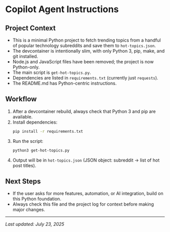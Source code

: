 # Copilot Agent Instructions

## Project Context
- This is a minimal Python project to fetch trending topics from a handful of popular technology subreddits and save them to `hot-topics.json`.
- The devcontainer is intentionally slim, with only Python 3, pip, make, and git installed.
- Node.js and JavaScript files have been removed; the project is now Python-only.
- The main script is `get-hot-topics.py`.
- Dependencies are listed in `requirements.txt` (currently just `requests`).
- The README.md has Python-centric instructions.

## Workflow
1. After a devcontainer rebuild, always check that Python 3 and pip are available.
2. Install dependencies:
   ```bash
   pip install -r requirements.txt
   ```
3. Run the script:
   ```bash
   python3 get-hot-topics.py
   ```
4. Output will be in `hot-topics.json` (JSON object: subreddit -> list of hot post titles).

## Next Steps
- If the user asks for more features, automation, or AI integration, build on this Python foundation.
- Always check this file and the project log for context before making major changes.

---
_Last updated: July 23, 2025_
